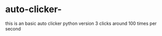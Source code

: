 # auto-clicker-
this is an basic auto clicker python version 3 
clicks around 100 times per second 
